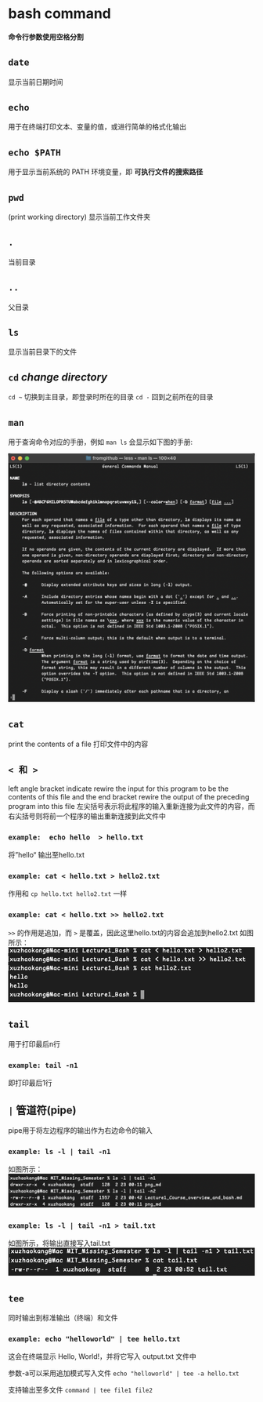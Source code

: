 # bash command

#### 命令行参数使用空格分割
## `date`
显示当前日期时间

## `echo`
用于在终端打印文本、变量的值，或进行简单的格式化输出

## `echo $PATH`
用于显示当前系统的 PATH 环境变量，即 **可执行文件的搜索路径**

## `pwd`
(print working directory) 显示当前工作文件夹

## `.`
当前目录

## `..`
父目录

## `ls`
显示当前目录下的文件

## `cd`  *change directory*
`cd ~` 切换到主目录，即登录时所在的目录
`cd -` 回到之前所在的目录

## `man`
用于查询命令对应的手册，例如 `man ls` 会显示如下图的手册: 

![](./png_md/PixPin_2025-02-22_00-58-40.png)


## `cat`
print the contents of a file
打印文件中的内容

## `< 和 >`
left angle bracket indicate rewire the input for this program to be the contents of this file and the end bracket rewire the output of the preceding program into this file
左尖括号表示将此程序的输入重新连接为此文件的内容，而右尖括号则将前一个程序的输出重新连接到此文件中
### `example:  echo hello  > hello.txt` 
将”hello“ 输出至hello.txt

### `example: cat < hello.txt > hello2.txt`
作用和 `cp hello.txt hello2.txt` 一样

### `example: cat < hello.txt >> hello2.txt`
`>>` 的作用是追加，而 `>` 是覆盖，因此这里hello.txt的内容会追加到hello2.txt
如图所示：
![](./png_md/PixPin_2025-02-22_22-27-36.png)

## `tail`
用于打印最后n行
### `example: tail -n1`
即打印最后1行

## `|` 管道符(pipe)
pipe用于将左边程序的输出作为右边命令的输入
### `example: ls -l | tail -n1`
如图所示：
![](./png_md/PixPin_2025-02-23_00-46-36.png)

### `example: ls -l | tail -n1 > tail.txt`
如图所示，将输出直接写入tail.txt
![](./png_md/PixPin_2025-02-23_00-53-16.png)

## `tee`
同时输出到标准输出（终端）和文件
### `example: echo "helloworld" | tee hello.txt`
这会在终端显示 Hello, World!，并将它写入 output.txt 文件中

参数-a可以采用追加模式写入文件 `echo "helloworld" | tee -a hello.txt` 

支持输出至多文件 `command | tee file1 file2`

